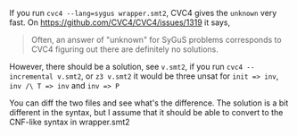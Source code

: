 If you run `cvc4 --lang=sygus wrapper.smt2`, CVC4 gives the `unknown` very fast.
On https://github.com/CVC4/CVC4/issues/1319 it says, 

> Often, an answer of "unknown" for SyGuS problems corresponds to CVC4 figuring out there are definitely no solutions.

However, there should be a solution, see `v.smt2`,
if you run `cvc4 --incremental v.smt2`, or `z3 v.smt2`
it would be three unsat for `init => inv`, `inv /\ T => inv` and `inv => P`

You can diff the two files and see what's the difference.
The solution is a bit different in the syntax, but I assume that it should be able to convert to the CNF-like syntax in wrapper.smt2

